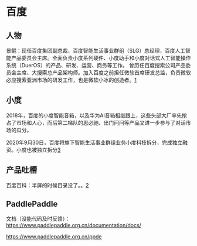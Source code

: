 # 百度

## 人物

景鲲：现任百度集团副总裁、百度智能生活事业群组（SLG）总经理，百度人工智能产品委员会主席。全面负责小度系列硬件、小度助手和小度对话式人工智能操作系统（DuerOS）的产品、研发、运营、商务等工作。
曾历任百度搜索公司产品委员会主席、大搜索总产品架构师。加入百度之前担任微软首席研发总监，负责微软必应搜索亚洲市场的研发工作，也是微软小冰的创造者。[1]

## 小度

2018年，百度的小度智能音箱，以及华为AI音箱相继跟上，这些头部大厂率先抢占了市场和人心，而后第二梯队的思必驰、出门问问等产品又进一步参与了对话市场的瓜分。

2020年9月30日，百度将旗下智能生活事业群组业务小度科技拆分，完成独立融资。小度也被独立拆分[3]

## 产品吐槽

百度百科：半屏的时候目录没了。。[2]

## PaddlePaddle

文档（没能代码及时反馈）：https://www.paddlepaddle.org.cn/documentation/docs/

https://www.paddlepaddle.org.cn/ppde

[1]: https://baike.baidu.com/item/%E6%99%AF%E9%B2%B2/20432174
[2]: https://baike.baidu.com/item/%E5%B0%8F%E5%86%B0/19880611?fromtitle=%E5%BE%AE%E8%BD%AF%E5%B0%8F%E5%86%B0&fromid=14076870#reference-[36]-20599544-wrap
[3]: https://wqw547243068.github.io/2020/04/29/dialogue-system/#%E5%AF%B9%E8%AF%9D%E7%AE%A1%E7%90%86
